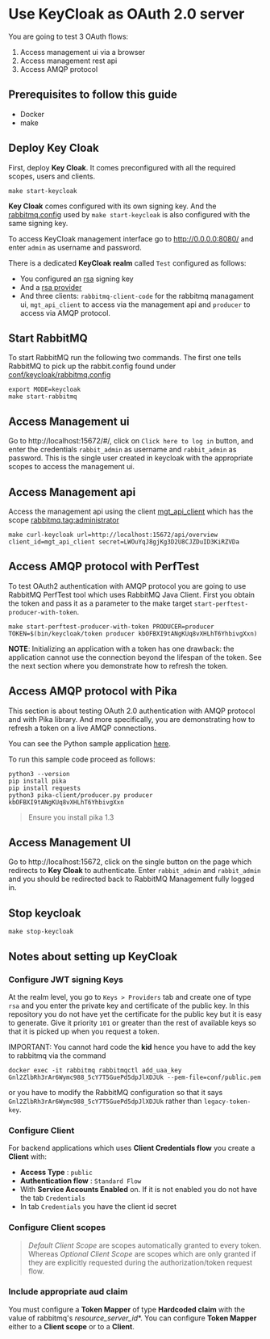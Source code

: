 # Use KeyCloak as OAuth 2.0 server

You are going to test 3 OAuth flows:
1. Access management ui via a browser
2. Access management rest api
3. Access AMQP protocol

## Prerequisites to follow this guide

- Docker
- make

## Deploy Key Cloak

First, deploy **Key Cloak**. It comes preconfigured with all the required scopes, users and clients.
```
make start-keycloak
```
**Key Cloak** comes configured with its own signing key. And the [rabbitmq.config](../conf/keycloak/rabbitmq.config)
used by `make start-keycloak` is also configured with the same signing key.

To access KeyCloak management interface go to http://0.0.0.0:8080/ and enter `admin` as username and password.

There is a dedicated **KeyCloak realm** called `Test` configured as follows:
- You configured an [rsa](http://0.0.0.0:8080/admin/master/console/#/realms/test/keys) signing key
- And a [rsa provider](http://0.0.0.0:8080/admin/master/console/#/realms/test/keys/providers)
- And three clients: `rabbitmq-client-code` for the rabbitmq managament ui, `mgt_api_client` to access via the
management api and `producer` to access via AMQP protocol.


## Start RabbitMQ

To start RabbitMQ run the following two commands. The first one tells RabbitMQ to pick up the
rabbit.config found under [conf/keycloak/rabbitmq.config](../conf/keycloak/rabbitmq.config)
```
export MODE=keycloak
make start-rabbitmq
```

## Access Management ui

Go to http://localhost:15672/#/, click on `Click here to log in` button, and enter the credentials
`rabbit_admin` as username and `rabbit_admin` as password. This is the single user created in keycloak with the
appropriate scopes to access the management ui.

## Access Management api

Access the management api using the client [mgt_api_client](http://0.0.0.0:8080/admin/master/console/#/realms/test/clients/c5be3c24-0c88-4672-a77a-79002fcc9a9d) which has the scope [rabbitmq.tag:administrator](http://0.0.0.0:8080/admin/master/console/#/realms/test/client-scopes/f6e6dd62-22bf-4421-910e-e6070908764c)

```
make curl-keycloak url=http://localhost:15672/api/overview client_id=mgt_api_client secret=LWOuYqJ8gjKg3D2U8CJZDuID3KiRZVDa
```

## Access AMQP protocol with PerfTest

To test OAuth2 authentication with AMQP protocol you are going to use RabbitMQ PerfTest tool which uses RabbitMQ Java Client.
First you obtain the token and pass it as a parameter to the make target `start-perftest-producer-with-token`.

```
make start-perftest-producer-with-token PRODUCER=producer TOKEN=$(bin/keycloak/token producer kbOFBXI9tANgKUq8vXHLhT6YhbivgXxn)
```

**NOTE**: Initializing an application with a token has one drawback: the application cannot use the connection beyond the lifespan of the token. See the next section where you demonstrate how to refresh the token.

## Access AMQP protocol with Pika

This section is about testing OAuth 2.0 authentication with AMQP protocol and with Pika library. And more specifically, you
are demonstrating how to refresh a token on a live AMQP connections.

You can see the Python sample application [here](../pika-client/producer.py).

To run this sample code proceed as follows:
```
python3 --version
pip install pika
pip install requests
python3 pika-client/producer.py producer kbOFBXI9tANgKUq8vXHLhT6YhbivgXxn
```
> Ensure you install pika 1.3

## Access Management UI

Go to http://localhost:15672, click on the single button on the page which redirects to **Key Cloak** to authenticate.
Enter `rabbit_admin` and `rabbit_admin` and you should be redirected back to RabbitMQ Management fully logged in.


## Stop keycloak

`make stop-keycloak`


## Notes about setting up KeyCloak

### Configure JWT signing Keys

At the realm level, you go to `Keys > Providers` tab and create one of type `rsa` and you enter the
private key and certificate of the public key. In this repository you do not have yet the certificate
for the public key but it is easy to generate. Give it priority `101` or greater than the rest of
available keys so that it is picked up when you request a token.

IMPORTANT: You cannot hard code the **kid** hence you have to add the key to rabbitmq via the command
```
docker exec -it rabbitmq rabbitmqctl add_uaa_key Gnl2ZlbRh3rAr6Wymc988_5cY7T5GuePd5dpJlXDJUk --pem-file=conf/public.pem
```
or you have to modify the RabbitMQ configuration so that it says `Gnl2ZlbRh3rAr6Wymc988_5cY7T5GuePd5dpJlXDJUk`
rather than `legacy-token-key`.

### Configure Client

For backend applications which uses **Client Credentials flow** you create a **Client** with:
- **Access Type** : `public`
- **Authentication flow** : `Standard Flow`
- With **Service Accounts Enabled** on. If it is not enabled you do not have the tab `Credentials`
- In tab `Credentials` you have the client id secret


### Configure Client scopes

> *Default Client Scope* are scopes automatically granted to every token. Whereas *Optional Client Scope* are
scopes which are only granted if they are explicitly requested during the authorization/token request flow.


### Include appropriate aud claim

You must configure a **Token Mapper** of type **Hardcoded claim** with the value of rabbitmq's *resource_server_id**.
You can configure **Token Mapper** either to a **Client scope** or to a **Client**.
